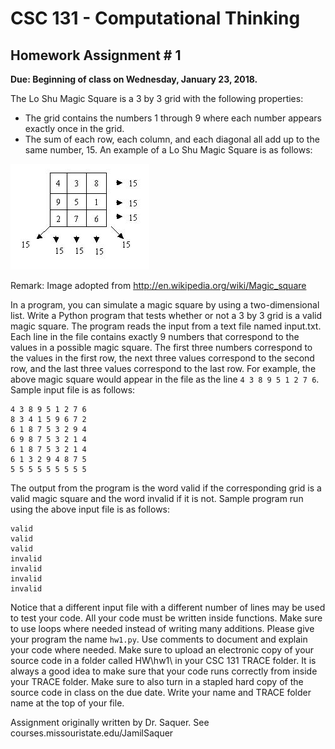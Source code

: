 # CSC 131 - Computational Thinking
## Homework Assignment # 1
**Due: Beginning of class on Wednesday, January 23, 2018.**

The Lo Shu Magic Square is a 3 by 3 grid with the following properties:

 * The grid contains the numbers 1 through 9 where each number appears exactly once in the grid.
 * The sum of each row, each column, and each diagonal all add up to the same number, 15.
 An example of a  Lo Shu Magic Square is as follows: 

![Example Magic Square](/assignments/assignment_1/magic_square1.jpg)

 Remark: Image adopted from http://en.wikipedia.org/wiki/Magic_square

In a program, you can simulate a magic square by using a two-dimensional list. Write a Python program that tests whether or not a 3 by 3 grid is a valid magic square. The program reads the input from a text file named input.txt. Each line in the file contains exactly 9 numbers that correspond to the values in a possible magic square. The first three numbers correspond to the values in the first row, the next three values correspond to the second row, and the last three values correspond to the last row. For example, the above magic square would appear in the file as the line `4 3 8 9 5 1 2 7 6`. Sample input file is as follows:
```
4 3 8 9 5 1 2 7 6
8 3 4 1 5 9 6 7 2
6 1 8 7 5 3 2 9 4
6 9 8 7 5 3 2 1 4
6 1 8 7 5 3 2 1 4
6 1 3 2 9 4 8 7 5
5 5 5 5 5 5 5 5 5
```

The output from the program is the word valid if the corresponding grid is a valid magic square and the word invalid if it is not. Sample program run using the above input file is as follows:

```
valid
valid
valid
invalid
invalid
invalid
invalid
```
Notice that a different input file with a different number of lines may be used to test your code. All your code must be written inside functions. Make sure to use loops where needed instead of writing many additions. Please give your program the name `hw1.py`. Use comments to document and explain your code where needed. Make sure to upload an electronic copy of your source code in a folder called HW\hw1\ in your CSC 131 TRACE folder. It is always a good idea to make sure that your code runs correctly from inside your TRACE folder. Make sure to also turn in a stapled hard copy of the source code in class on the due date. Write your name and TRACE folder name at the top of your file. 

Assignment originally written by Dr. Saquer. See courses.missouristate.edu/JamilSaquer
